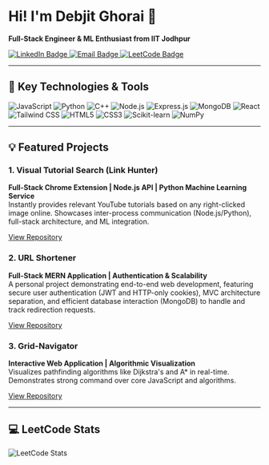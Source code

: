 <div>

# Hi! I'm Debjit Ghorai 👋
**Full-Stack Engineer & ML Enthusiast from IIT Jodhpur**

</div>

<p >
<!-- Social Links / Badges -->
<a href="[https://www.linkedin.com/in/DebjitGhorai](https://www.linkedin.com/in/debjit-ghorai-23a22728a/)" target="_blank">
    <img src="https://img.shields.io/badge/LinkedIn-Connect-0077B5?style=for-the-badge&logo=linkedin&logoColor=white" alt="LinkedIn Badge"/>
</a>
<a href="mailto:debjitghorai18@gmail.com">
    <img src="https://img.shields.io/badge/Email-Contact-D14836?style=for-the-badge&logo=gmail&logoColor=white" alt="Email Badge"/>
</a>
<a href="https://leetcode.com/GODsane04" target="_blank">
    <img src="https://img.shields.io/badge/-LeetCode-FFA116?style=for-the-badge&logo=leetcode&logoColor=black" alt="LeetCode Badge"/>
</a>
</p>

---

## 🚀 Key Technologies & Tools

<div>
<!-- Programming Languages -->
<img src="https://img.shields.io/badge/JavaScript-F7DF1E?style=for-the-badge&logo=javascript&logoColor=black" alt="JavaScript"/>
<img src="https://img.shields.io/badge/Python-3776AB?style=for-the-badge&logo=python&logoColor=white" alt="Python"/>
<img src="https://img.shields.io/badge/C++-00599C?style=for-the-badge&logo=cplusplus&logoColor=white" alt="C++"/>

<!-- Backend -->
<img src="https://img.shields.io/badge/Node.js-339933?style=for-the-badge&logo=node.js&logoColor=white" alt="Node.js"/>
<img src="https://img.shields.io/badge/Express.js-000000?style=for-the-badge&logo=express&logoColor=white" alt="Express.js"/>
<img src="https://img.shields.io/badge/MongoDB-47A248?style=for-the-badge&logo=mongodb&logoColor=white" alt="MongoDB"/>

<!-- Frontend -->
<img src="https://img.shields.io/badge/React-61DAFB?style=for-the-badge&logo=react&logoColor=black" alt="React"/>
<img src="https://img.shields.io/badge/Tailwind_CSS-06B6D4?style=for-the-badge&logo=tailwind-css&logoColor=white" alt="Tailwind CSS"/>
<img src="https://img.shields.io/badge/HTML5-E34F26?style=for-the-badge&logo=html5&logoColor=white" alt="HTML5"/>
<img src="https://img.shields.io/badge/CSS3-1572B6?style=for-the-badge&logo=css3&logoColor=white" alt="CSS3"/>

<!-- ML / Data -->
<img src="https://img.shields.io/badge/Scikit--learn-F7931E?style=for-the-badge&logo=scikit-learn&logoColor=white" alt="Scikit-learn"/>
<img src="https://img.shields.io/badge/NumPy-013243?style=for-the-badge&logo=numpy&logoColor=white" alt="NumPy"/>
</div>

---

## 💡 Featured Projects

### 1. Visual Tutorial Search (Link Hunter)
**Full-Stack Chrome Extension | Node.js API | Python Machine Learning Service**  
Instantly provides relevant YouTube tutorials based on any right-clicked image online. Showcases inter-process communication (Node.js/Python), full-stack architecture, and ML integration.

[View Repository](https://github.com/CODEsane04/Link-Hunter.git)

### 2. URL Shortener
**Full-Stack MERN Application | Authentication & Scalability**  
A personal project demonstrating end-to-end web development, featuring secure user authentication (JWT and HTTP-only cookies), MVC architecture separation, and efficient database interaction (MongoDB) to handle and track redirection requests.

[View Repository](https://github.com/CODEsane04/URL-shortener.git) 

### 3. Grid-Navigator
**Interactive Web Application | Algorithmic Visualization**  
Visualizes pathfinding algorithms like Dijkstra's and A* in real-time. Demonstrates strong command over core JavaScript and algorithms.

[View Repository](https://github.com/hecker-200/DSAFINAL.git)

---

<h2>💻 LeetCode Stats</h2>
<div">

<!-- Overall LeetCode Stats -->
<img src="https://leetcode-stats.vercel.app/api?username=GODsane04&theme=dark&show_icons=true&hide_border=false" alt="LeetCode Stats" />
</div>

